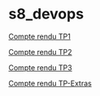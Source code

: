 # s8_devops

[Compte rendu TP1](https://github.com/adriengvd/s8_devops/blob/main/TP1/README.md)

[Compte rendu TP2](https://github.com/adriengvd/s8_devops/blob/main/TP2/README.md)

[Compte rendu TP3](https://github.com/adriengvd/s8_devops/blob/main/TP3/README.md)

[Compte rendu TP-Extras](https://github.com/adriengvd/s8_devops/blob/main/TP-Extras/README.md)